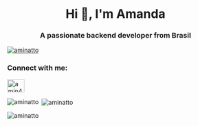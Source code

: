 <h1 align="center">Hi 👋, I'm Amanda</h1>
<h3 align="center">A passionate backend developer from Brasil</h3>

<p align="left"> <a href="https://github.com/ryo-ma/github-profile-trophy"><img src="https://github-profile-trophy.vercel.app/?username=aminatto" alt="aminatto" /></a> </p>

<h3 align="left">Connect with me:</h3>
<p align="left">
<a href="https://twitter.com/amin4tt0" target="blank"><img align="center" src="https://raw.githubusercontent.com/rahuldkjain/github-profile-readme-generator/master/src/images/icons/Social/twitter.svg" alt="amin4tt0" height="30" width="40" /></a>
</p>

<p><img align="left" src="https://github-readme-stats.vercel.app/api/top-langs?username=aminatto&show_icons=true&locale=en&layout=compact" alt="aminatto" /></p>

<p>&nbsp;<img align="center" src="https://github-readme-stats.vercel.app/api?username=aminatto&show_icons=true&locale=en" alt="aminatto" /></p>

<p><img align="center" src="https://github-readme-streak-stats.herokuapp.com/?user=aminatto&" alt="aminatto" /></p>
